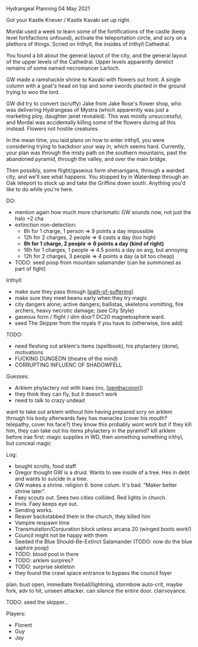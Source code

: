 Hydrangeal Planning
04 May 2021

Got your Kastle Knever / Kastle Kavaki set up right.

Mordai used a week to learn some of the fortifications of the castle (keep level fortifactions unfound), activate the teleportation circle, and scry on a plethora of things. Scried on Irithyll, the insides of Irithyll Cathedral.

You found a bit about the general layout of the city, and the general layout of the upper levels of the Cathedral. Upper levels apparently derelict remains of some named necromancer Larloch.

GW made a ramshackle shrine to Kavaki with flowers out front. A single column with a goat's head on top and some swords planted in the ground trying to woo the lord.

GW did try to convert (scruffy) Jake from Jake Rose's flower shop, who was delivering Hydrangeas of Mystra (which apparently was just a marketing ploy, daughter janet revealed). This was mostly unsuccessful, and Mordai was accidentally killing some of the flowers during all this instead. Flowers not hostile creatures.

In the mean time, you laid plans on how to enter irithyll, you were considering trying to backdoor your way in, which seems hard. Currently, your plan was through the misty path on the southern mountains, past the abandoned pyramid, through the valley, and over the main bridge.

Then possibly, some flight/gaseous form shenanigans, through a warded city, and we'll see what happens.
You stopped by in Waterdeep through an Oak teleport to stock up and take the Griffins down south.
Anything you'd like to do while you're here.

DO:
- mention again how much more charismatic GW sounds now, not just the halo +2 cha
- extinction non-detection:
   * 8h for 1 charge, 1 person => 9 points a day impossible
   * 12h for 2 charges, 2 people => 8 casts a day (too high)
   * __8h for 1 charge, 2 people => 6 points a day (kind of right)__
   * 16h for 1 charges, 1 people => 4.5 points a day on avg, but annoying
   * 12h for 2 charges, 3 people => 4 points a day (a bit too cheap)
- TODO: seed poop from mountain salamander (can be summoned as part of fight)

Irithyll:
- make sure they pass through [[path-of-suffering]]
- make sure they meet keanu early when they try magic
- city dangers alone; active dangers; ballistas, skeletons vomitting, fire archers, heavy necrotic damage; (see City Style)
- gaseous form / flight / dim door? DC20 magnetosphere ward.
- seed The Skipper from the royals if you have to (otherwise, lore add)

TODO:
- need fleshing out arklem's items (spellbook), his phylactery (done), motivations
- FUCKING DUNGEON (theatre of the mind)
- CORRUPTING INFLUENC OF SHADOWFELL


Guesses:
- Arklem phylactery not with Iraes (no, [[penthacoron]])
- they think they can fly, but it doesn't work
- need to talk to crazy undead

want to take out arklem without him having prepared
scry on arklem through his body afterwards
faey has manacles (cover his mouth? telepathy, cover his face?)
they know this probably wont work
but if they kill him, they can take out his items
phylactery in the pyramid?
kill arklem before irae
first: magic supplies in WD, then something something irithyl, but conceal magic


Log:
- bought scrolls, food staff
- Gregor thought GW is a druid. Wants to see inside of a tree. Hes in debt and wants to suicide in a tree.
- GW makes a shrine. religion 6. bone colum. It's bad. "Maker better shrine later".
- Faey scouts out. Sees two cities collided. Red lights in church.
- Invis. Faey keeps eye out.
- Sending works.
- Reaver backstabbed them in the church, they killed him
- Vampire respawn time
- Transmutation/Conjuration block unless arcana 20 (winged boots work!)
- Council might not be happy with them
- Seeded the Blue Should-Be-Extinct Salamander (TODO: now do the blue saphire poop)
- TODO: blood pool in there
- TODO: arklem surpires?
- TODO: surprise skeleton
- they found the crawl space entrance to bypass the council foyer

plan: bust open, immediate fireball/lightning, stormbow auto-crit, maybe fork, adv to hit, unseen attacker. can silence the entire door. clairvoyance.

TODO: seed the skipper...

Players:
- Florent
- Guy
- Jay

[//begin]: # "Autogenerated link references for markdown compatibility"
[path-of-suffering]: ../east/path-of-suffering "Path of Suffering"
[penthacoron]: ../planar/penthacoron "Penthacoron"
[//end]: # "Autogenerated link references"
